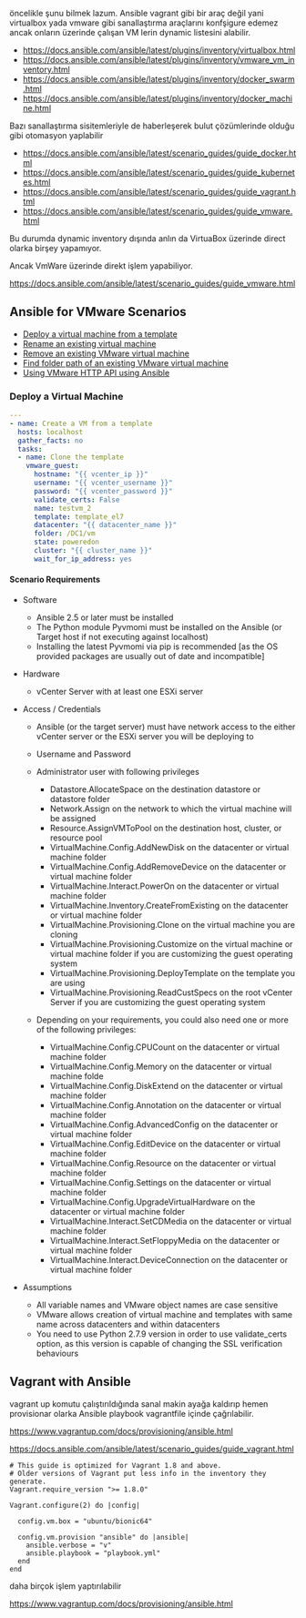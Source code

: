 öncelikle şunu bilmek lazum. Ansible vagrant gibi bir araç değil yani virtualbox yada vmware gibi sanallaştırma araçlarını konfşigure edemez ancak onların üzerinde çalışan VM lerin dynamic listesini alabilir.

- https://docs.ansible.com/ansible/latest/plugins/inventory/virtualbox.html
- https://docs.ansible.com/ansible/latest/plugins/inventory/vmware_vm_inventory.html
- https://docs.ansible.com/ansible/latest/plugins/inventory/docker_swarm.html
- https://docs.ansible.com/ansible/latest/plugins/inventory/docker_machine.html


Bazı sanallaştırma sisitemleriyle de haberleşerek bulut çözümlerinde olduğu gibi otomasyon yaplabilir

- https://docs.ansible.com/ansible/latest/scenario_guides/guide_docker.html
- https://docs.ansible.com/ansible/latest/scenario_guides/guide_kubernetes.html
- https://docs.ansible.com/ansible/latest/scenario_guides/guide_vagrant.html
- https://docs.ansible.com/ansible/latest/scenario_guides/guide_vmware.html


Bu durumda dynamic inventory dışında anlın da VirtuaBox üzerinde direct olarka birşey yapamıyor.

Ancak VmWare üzerinde direkt işlem yapabiliyor. 

https://docs.ansible.com/ansible/latest/scenario_guides/guide_vmware.html

## Ansible for VMware Scenarios

- [Deploy a virtual machine from a template](https://docs.ansible.com/ansible/latest/scenario_guides/vmware_scenarios/scenario_clone_template.html)
- [Rename an existing virtual machine](https://docs.ansible.com/ansible/latest/scenario_guides/vmware_scenarios/scenario_rename_vm.html)
- [Remove an existing VMware virtual machine](https://docs.ansible.com/ansible/latest/scenario_guides/vmware_scenarios/scenario_remove_vm.html)
- [Find folder path of an existing VMware virtual machine](https://docs.ansible.com/ansible/latest/scenario_guides/vmware_scenarios/scenario_find_vm_folder.html)
- [Using VMware HTTP API using Ansible](https://docs.ansible.com/ansible/latest/scenario_guides/vmware_scenarios/scenario_vmware_http.html)



### Deploy a Virtual Machine

``` yml
---
- name: Create a VM from a template
  hosts: localhost
  gather_facts: no
  tasks:
  - name: Clone the template
    vmware_guest:
      hostname: "{{ vcenter_ip }}"
      username: "{{ vcenter_username }}"
      password: "{{ vcenter_password }}"
      validate_certs: False
      name: testvm_2
      template: template_el7
      datacenter: "{{ datacenter_name }}"
      folder: /DC1/vm
      state: poweredon
      cluster: "{{ cluster_name }}"
      wait_for_ip_address: yes
```


#### Scenario Requirements

- Software
  - Ansible 2.5 or later must be installed
  - The Python module Pyvmomi must be installed on the Ansible (or Target host if not executing against localhost)
  - Installing the latest Pyvmomi via pip is recommended [as the OS provided packages are usually out of date and incompatible]

- Hardware
  - vCenter Server with at least one ESXi server

- Access / Credentials
  - Ansible (or the target server) must have network access to the either vCenter server or the ESXi server you will be deploying to
  - Username and Password
  - Administrator user with following privileges
    - Datastore.AllocateSpace on the destination datastore or datastore folder
    - Network.Assign on the network to which the virtual machine will be assigned
    - Resource.AssignVMToPool on the destination host, cluster, or resource pool
    - VirtualMachine.Config.AddNewDisk on the datacenter or virtual machine folder
    - VirtualMachine.Config.AddRemoveDevice on the datacenter or virtual machine folder
    - VirtualMachine.Interact.PowerOn on the datacenter or virtual machine folder
    - VirtualMachine.Inventory.CreateFromExisting on the datacenter or virtual machine folder
    - VirtualMachine.Provisioning.Clone on the virtual machine you are cloning
    - VirtualMachine.Provisioning.Customize on the virtual machine or virtual machine folder if you are customizing the guest operating system
    - VirtualMachine.Provisioning.DeployTemplate on the template you are using
    - VirtualMachine.Provisioning.ReadCustSpecs on the root vCenter Server if you are customizing the guest operating system
  
  - Depending on your requirements, you could also need one or more of the following privileges:
    - VirtualMachine.Config.CPUCount on the datacenter or virtual machine folder
    - VirtualMachine.Config.Memory on the datacenter or virtual machine folde
    - VirtualMachine.Config.DiskExtend on the datacenter or virtual machine folder
    - VirtualMachine.Config.Annotation on the datacenter or virtual machine folder
    - VirtualMachine.Config.AdvancedConfig on the datacenter or virtual machine folder
    - VirtualMachine.Config.EditDevice on the datacenter or virtual machine folder
    - VirtualMachine.Config.Resource on the datacenter or virtual machine folder
    - VirtualMachine.Config.Settings on the datacenter or virtual machine folder
    - VirtualMachine.Config.UpgradeVirtualHardware on the datacenter or virtual machine folder
    - VirtualMachine.Interact.SetCDMedia on the datacenter or virtual machine folder
    - VirtualMachine.Interact.SetFloppyMedia on the datacenter or virtual machine folder
    - VirtualMachine.Interact.DeviceConnection on the datacenter or virtual machine folder
  
- Assumptions
  - All variable names and VMware object names are case sensitive
  - VMware allows creation of virtual machine and templates with same name across datacenters and within datacenters
  - You need to use Python 2.7.9 version in order to use validate_certs option, as this version is capable of changing the SSL verification behaviours


## Vagrant with Ansible

vagrant up komutu çalıştırıldığında sanal makin ayağa kaldırıp hemen provisionar olarka Ansible playbook vagrantfile içinde çağrılabilir.

https://www.vagrantup.com/docs/provisioning/ansible.html

https://docs.ansible.com/ansible/latest/scenario_guides/guide_vagrant.html


```
# This guide is optimized for Vagrant 1.8 and above.
# Older versions of Vagrant put less info in the inventory they generate.
Vagrant.require_version ">= 1.8.0"

Vagrant.configure(2) do |config|

  config.vm.box = "ubuntu/bionic64"

  config.vm.provision "ansible" do |ansible|
    ansible.verbose = "v"
    ansible.playbook = "playbook.yml"
  end
end
```

daha birçok işlem yaptırılabilir

https://www.vagrantup.com/docs/provisioning/ansible.html
